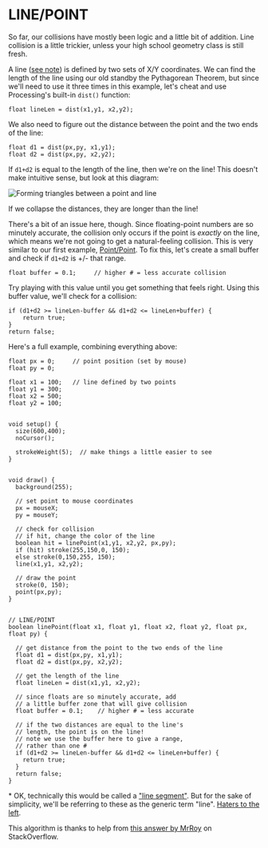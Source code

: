 # LINE/POINT  
So far, our collisions have mostly been logic and a little bit of addition. Line collision is a little trickier, unless your high school geometry class is still fresh.

A line ([see note](#not-a-line)) is defined by two sets of X/Y coordinates. We can find the length of the line using our old standby the Pythagorean Theorem, but since we'll need to use it three times in this example, let's cheat and use Processing's built-in `dist()` function:

  	float lineLen = dist(x1,y1, x2,y2);

We also need to figure out the distance between the point and the two ends of the line:

  	float d1 = dist(px,py, x1,y1);
  	float d2 = dist(px,py, x2,y2);

If `d1+d2` is equal to the length of the line, then we're on the line! This doesn't make intuitive sense, but look at this diagram:

![Forming triangles between a point and line](images/line-point.jpg)

If we collapse the distances, they are longer than the line!

There's a bit of an issue here, though. Since floating-point numbers are so minutely accurate, the collision only occurs if the point is *exactly* on the line, which means we're not going to get a natural-feeling collision. This is very similar to our first example, [Point/Point](point-point.php). To fix this, let's create a small buffer and check if `d1+d2` is +/- that range.

 	float buffer = 0.1;		// higher # = less accurate collision

Try playing with this value until you get something that feels right. Using this buffer value, we'll check for a collision:

 	if (d1+d2 >= lineLen-buffer && d1+d2 <= lineLen+buffer) {
    	return true;
  	}
  	return false;

Here's a full example, combining everything above:

	float px = 0;     // point position (set by mouse)
	float py = 0;

	float x1 = 100;   // line defined by two points
	float y1 = 300;
	float x2 = 500;
	float y2 = 100;


	void setup() {
	  size(600,400);
	  noCursor();
	  
	  strokeWeight(5);  // make things a little easier to see
	}


	void draw() {
	  background(255);
	  
	  // set point to mouse coordinates
	  px = mouseX;
	  py = mouseY;
	  
	  // check for collision
	  // if hit, change the color of the line
	  boolean hit = linePoint(x1,y1, x2,y2, px,py);
	  if (hit) stroke(255,150,0, 150);
	  else stroke(0,150,255, 150);
	  line(x1,y1, x2,y2);
	  
	  // draw the point
	  stroke(0, 150);
	  point(px,py);
	}


	// LINE/POINT
	boolean linePoint(float x1, float y1, float x2, float y2, float px, float py) {
	  
	  // get distance from the point to the two ends of the line
	  float d1 = dist(px,py, x1,y1);
	  float d2 = dist(px,py, x2,y2);
	  
	  // get the length of the line
	  float lineLen = dist(x1,y1, x2,y2);
	  
	  // since floats are so minutely accurate, add
	  // a little buffer zone that will give collision
	  float buffer = 0.1;    // higher # = less accurate
	  
	  // if the two distances are equal to the line's 
	  // length, the point is on the line!
	  // note we use the buffer here to give a range, 
	  // rather than one #
	  if (d1+d2 >= lineLen-buffer && d1+d2 <= lineLen+buffer) {
	    return true;
	  }
	  return false;
	}

<a name="not-a-line"></a>\* OK, technically this would be called a ["line segment"](http://en.wikipedia.org/wiki/Line_segment). But for the sake of simplicity, we'll be referring to these as the generic term "line". [Haters to the left](http://knowyourmeme.com/memes/haters-to-the-left).

This algorithm is thanks to help from [this answer by MrRoy](http://stackoverflow.com/a/17693146/1167783) on StackOverflow.